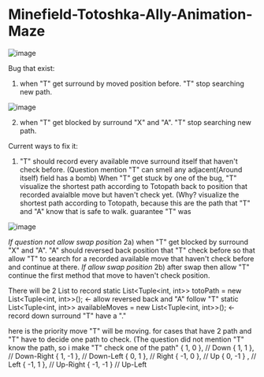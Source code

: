 # Minefield-Totoshka-Ally-Animation-Maze

![image](https://github.com/Jerald13/Minefield-Totoshka-Ally-Animation-Maze/assets/72396726/d5a85e00-d800-44d2-92da-45366d19decb)

Bug that exist:

1) when "T" get surround by moved position before. "T" stop searching new path.

![image](https://github.com/Jerald13/Minefield-Totoshka-Ally-Animation-Maze/assets/72396726/3d763b3e-abbe-4786-b4c2-098074c00c55)

2) when "T" get blocked by surround "X" and "A". "T" stop searching new path.

Current ways to fix it:
1) "T" should record every available move surround itself that haven't check before. (Question mention "T" can smell any adjacent(Around itself) field has a bomb)
   When "T" get stuck by one of the bug, "T" visualize the shortest path according to Totopath back to position that recorded avaialble move but haven't check yet. (Why? visualize the shortest path according to Totopath, because this are the path that "T" and "A" know that is safe to walk.
   guarantee "T" was 


![image](https://github.com/Jerald13/Minefield-Totoshka-Ally-Animation-Maze/assets/72396726/035bf0c5-4cd8-4451-87bf-71ae61704762)

*If question not allow swap position*
2a) when "T" get blocked by surround "X" and "A". "A" should reversed back position that "T" check before so that allow "T" to search for a recorded available move that haven't check before and continue at there.
*If allow swap position* 
2b) after swap then allow "T" continue the first method that move to haven't check position.
 

There will be 2 List to record
    static List<Tuple<int, int>> totoPath = new List<Tuple<int, int>>();  <- allow reversed back and "A" follow "T"
    static List<Tuple<int, int>> availableMoves = new List<Tuple<int, int>>(); <- record down surround "T" have a "." 

here is the priority move "T" will be moving. for cases that have 2 path and "T" have to decide one path to check. (The question did not mention "T" know the path, so i make "T" check one of the path"
        { 1, 0 },     // Down
        { 1, 1 },     // Down-Right
        { 1, -1 },    // Down-Left
        { 0, 1 },     // Right
        { -1, 0 },    // Up
        { 0, -1 } ,    // Left
        { -1, 1 },    // Up-Right
        { -1, -1 }   // Up-Left
